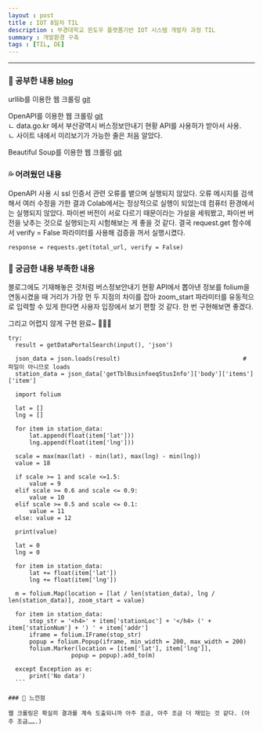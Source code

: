```yaml
---
layout : post
title : IOT 8일차 TIL
description : 부경대학교 윈도우 플랫폼기반 IOT 시스템 개발자 과정 TIL
summary : 개발환경 구축
tags : [TIL, DE]
---
```

  
-------------
   
   
### 📓 공부한 내용 [blog](https://canyougivemeonelastkiss.tistory.com/26)
  
  urllib를 이용한 웹 크롤링 [git](https://github.com/drown-ed/IOT-study/blob/main/python-basic/230208/web_crawling.ipynb)  
    
  OpenAPI를 이용한 웹 크롤링 [git](https://github.com/drown-ed/IOT-study/blob/main/python-basic/230208/openapi_crawling.ipynb)  
    ㄴ data.go.kr 에서 부산광역시 버스정보안내기 현황 API를 사용허가 받아서 사용.  
    ㄴ 사이트 내에서 미리보기가 가능한 줄은 처음 알았다.  
  
  Beautiful Soup를 이용한 웹 크롤링 [git](https://github.com/drown-ed/IOT-study/blob/main/python-basic/230208/beautifulsoup.ipynb)  
    

### 💦 어려웠던 내용 

  OpenAPI 사용 시 ssl 인증서 관련 오류를 뱉으며 실행되지 않았다. 오류 메시지를 검색해서 여러 수정을 가한 결과 Colab에서는 정상적으로 실행이 되었는데 컴퓨터 환경에서는 실행되지 않았다. 파이썬 버전이 서로 다르기 때문이라는 가설을 세워봤고, 파이썬 버전을 낮추는 것으로 실행되는지 시험해보는 게 좋을 것 같다. 결국 request.get 함수에서 verify = False 파라미터를 사용해 검증을 꺼서 실행시켰다.  
  
  ```
  response = requests.get(total_url, verify = False)
  ```
  
### 🧷 궁금한 내용  부족한 내용 
  
  블로그에도 기재해놓은 것처럼 버스정보안내기 현황 API에서 뽑아낸 정보를 folium을 연동시켰을 때 거리가 가장 먼 두 지점의 차이를 잡아 zoom_start 파라미터를 유동적으로 입력할 수 있게 한다면 사용자 입장에서 보기 편할 것 같다. 한 번 구현해보면 좋겠다.  
  
  그리고 어렵지 않게 구현 완료~ 👊👊👊
  ```
  try:
    result = getDataPortalSearch(input(), 'json')

    json_data = json.loads(result)                                   # 파일이 아니므로 loads
    station_data = json_data['getTblBusinfoeqStusInfo']['body']['items']['item']

    import folium

    lat = []
    lng = []

    for item in station_data:
        lat.append(float(item['lat']))
        lng.append(float(item['lng']))

    scale = max(max(lat) - min(lat), max(lng) - min(lng))
    value = 18

    if scale >= 1 and scale <=1.5:
        value = 9
    elif scale >= 0.6 and scale <= 0.9:
        value = 10
    elif scale >= 0.5 and scale <= 0.1:
        value = 11
    else: value = 12

    print(value)

    lat = 0
    lng = 0

    for item in station_data:
        lat += float(item['lat'])
        lng += float(item['lng'])

    m = folium.Map(location = [lat / len(station_data), lng / len(station_data)], zoom_start = value)

    for item in station_data:
        stop_str = '<h4>' + item['stationLoc'] + '</h4> (' + item['stationNum'] + ') ' + item['addr']
        iframe = folium.IFrame(stop_str)
        popup = folium.Popup(iframe, min_width = 200, max_width = 200)
        folium.Marker(location = [item['lat'], item['lng']],
                    popup = popup).add_to(m)

    except Exception as e:
        print('No data')
    ```

### 💬 느낀점 

  웹 크롤링은 확실히 결과를 계속 도출되니까 아주 조금, 아주 조금 더 재밌는 것 같다. (아주 조금…….)
